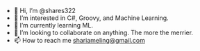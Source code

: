 - 👋 Hi, I’m @shares322
- 👀 I’m interested in C#, Groovy, and Machine Learning.
- 🌱 I’m currently learning ML.
- 💞️ I’m looking to collaborate on anything.  The more the merrier.
- 📫 How to reach me shariameling@gmail.com

<!---
shares322/shares322 is a ✨ special ✨ repository because its `README.md` (this file) appears on your GitHub profile.
You can click the Preview link to take a look at your changes.
--->
